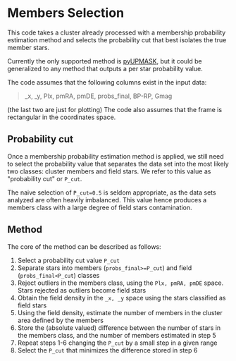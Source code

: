 # Members Selection

This code takes a cluster already processed with a membership probability estimation method and selects the probability cut that best isolates the true member stars.

Currently the only supported method  is [pyUPMASK][1], but it could be generalized to any method that outputs a per star probability value.

The code assumes that the following columns exist in the input data:

> _x, _y, Plx, pmRA, pmDE, probs_final, BP-RP, Gmag

(the last two are just for plotting) The code also assumes that the frame is rectangular in the coordinates space.


## Probability cut

Once a membership probability estimation method is applied, we still need to select the probability value that separates the data set into the most likely two classes: cluster members and field stars. We refer to this value as "probability cut" or `P_cut`.

The naive selection of `P_cut=0.5` is seldom appropriate, as the data sets analyzed are often heavily imbalanced. This value hence produces a members class with a large degree of field stars contamination.


## Method

The core of the method can be described as follows:

1. Select a probability cut value `P_cut`
2. Separate stars into members (`probs_final>=P_cut`) and field (`probs_final<P_cut`) classes
3. Reject outliers in the members class, using the `Plx, pmRA, pmDE` space. Stars rejected as outliers become field stars
4. Obtain the field density in the `_x, _y` space using the stars classified as field stars
5. Using the field density, estimate the number of members in the cluster area defined by the members
6. Store the (absolute valued) difference between the number of stars in the members class, and the number of members estimated in step 5
7. Repeat steps 1-6 changing the `P_cut` by a small step in a given range
8. Select the `P_cut` that minimizes the difference stored in step 6



[1]: https://github.com/msolpera/pyUPMASK